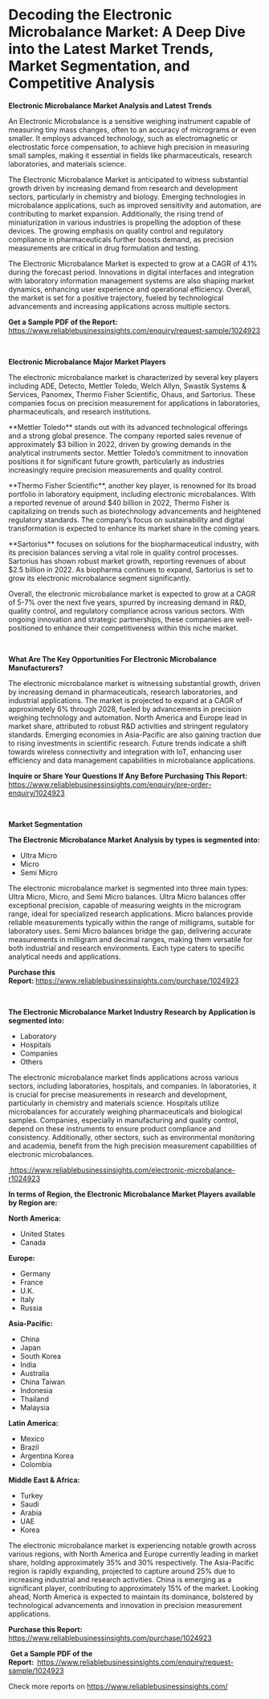 <p><h1>Decoding the Electronic Microbalance Market: A Deep Dive into the Latest Market Trends, Market Segmentation, and Competitive Analysis</h1></p><p><strong>Electronic Microbalance Market Analysis and Latest Trends</strong></p>
<p><p>An Electronic Microbalance is a sensitive weighing instrument capable of measuring tiny mass changes, often to an accuracy of micrograms or even smaller. It employs advanced technology, such as electromagnetic or electrostatic force compensation, to achieve high precision in measuring small samples, making it essential in fields like pharmaceuticals, research laboratories, and materials science.</p><p>The Electronic Microbalance Market is anticipated to witness substantial growth driven by increasing demand from research and development sectors, particularly in chemistry and biology. Emerging technologies in microbalance applications, such as improved sensitivity and automation, are contributing to market expansion. Additionally, the rising trend of miniaturization in various industries is propelling the adoption of these devices. The growing emphasis on quality control and regulatory compliance in pharmaceuticals further boosts demand, as precision measurements are critical in drug formulation and testing.</p><p>The Electronic Microbalance Market is expected to grow at a CAGR of 4.1% during the forecast period. Innovations in digital interfaces and integration with laboratory information management systems are also shaping market dynamics, enhancing user experience and operational efficiency. Overall, the market is set for a positive trajectory, fueled by technological advancements and increasing applications across multiple sectors.</p></p>
<p><strong>Get a Sample PDF of the Report:&nbsp;</strong> <a href="https://www.reliablebusinessinsights.com/enquiry/request-sample/1024923?utm_campaign=2524&utm_medium=2&utm_source=Github&utm_content=ia&utm_term=05032025&utm_id=electronic-microbalance">https://www.reliablebusinessinsights.com/enquiry/request-sample/1024923</a></p>
<p>&nbsp;</p>
<p><strong>Electronic Microbalance Major Market Players</strong></p>
<p><p>The electronic microbalance market is characterized by several key players including ADE, Detecto, Mettler Toledo, Welch Allyn, Swastik Systems & Services, Panomex, Thermo Fisher Scientific, Ohaus, and Sartorius. These companies focus on precision measurement for applications in laboratories, pharmaceuticals, and research institutions.</p><p>**Mettler Toledo** stands out with its advanced technological offerings and a strong global presence. The company reported sales revenue of approximately $3 billion in 2022, driven by growing demands in the analytical instruments sector. Mettler Toledo’s commitment to innovation positions it for significant future growth, particularly as industries increasingly require precision measurements and quality control.</p><p>**Thermo Fisher Scientific**, another key player, is renowned for its broad portfolio in laboratory equipment, including electronic microbalances. With a reported revenue of around $40 billion in 2022, Thermo Fisher is capitalizing on trends such as biotechnology advancements and heightened regulatory standards. The company’s focus on sustainability and digital transformation is expected to enhance its market share in the coming years.</p><p>**Sartorius** focuses on solutions for the biopharmaceutical industry, with its precision balances serving a vital role in quality control processes. Sartorius has shown robust market growth, reporting revenues of about $2.5 billion in 2022. As biopharma continues to expand, Sartorius is set to grow its electronic microbalance segment significantly.</p><p>Overall, the electronic microbalance market is expected to grow at a CAGR of 5-7% over the next five years, spurred by increasing demand in R&D, quality control, and regulatory compliance across various sectors. With ongoing innovation and strategic partnerships, these companies are well-positioned to enhance their competitiveness within this niche market.</p></p>
<p>&nbsp;</p>
<p><strong>What Are The Key Opportunities For Electronic Microbalance Manufacturers?</strong></p>
<p><p>The electronic microbalance market is witnessing substantial growth, driven by increasing demand in pharmaceuticals, research laboratories, and industrial applications. The market is projected to expand at a CAGR of approximately 6% through 2028, fueled by advancements in precision weighing technology and automation. North America and Europe lead in market share, attributed to robust R&D activities and stringent regulatory standards. Emerging economies in Asia-Pacific are also gaining traction due to rising investments in scientific research. Future trends indicate a shift towards wireless connectivity and integration with IoT, enhancing user efficiency and data management capabilities in microbalance applications.</p></p>
<p><strong>Inquire or Share Your Questions If Any Before Purchasing This Report:</strong> <a href="https://www.reliablebusinessinsights.com/enquiry/pre-order-enquiry/1024923?utm_campaign=2524&utm_medium=2&utm_source=Github&utm_content=ia&utm_term=05032025&utm_id=electronic-microbalance">https://www.reliablebusinessinsights.com/enquiry/pre-order-enquiry/1024923</a></p>
<p>&nbsp;</p>
<p><strong>Market Segmentation</strong></p>
<p><strong>The Electronic Microbalance Market Analysis by types is segmented into:</strong></p>
<p><ul><li>Ultra Micro</li><li>Micro</li><li>Semi Micro</li></ul></p>
<p><p>The electronic microbalance market is segmented into three main types: Ultra Micro, Micro, and Semi Micro balances. Ultra Micro balances offer exceptional precision, capable of measuring weights in the microgram range, ideal for specialized research applications. Micro balances provide reliable measurements typically within the range of milligrams, suitable for laboratory uses. Semi Micro balances bridge the gap, delivering accurate measurements in milligram and decimal ranges, making them versatile for both industrial and research environments. Each type caters to specific analytical needs and applications.</p></p>
<p><strong>Purchase this Report:&nbsp;</strong><a href="https://www.reliablebusinessinsights.com/purchase/1024923?utm_campaign=2524&utm_medium=2&utm_source=Github&utm_content=ia&utm_term=05032025&utm_id=electronic-microbalance">https://www.reliablebusinessinsights.com/purchase/1024923</a></p>
<p>&nbsp;</p>
<p><strong>The Electronic Microbalance Market Industry Research by Application is segmented into:</strong></p>
<p><ul><li>Laboratory</li><li>Hospitals</li><li>Companies</li><li>Others</li></ul></p>
<p><p>The electronic microbalance market finds applications across various sectors, including laboratories, hospitals, and companies. In laboratories, it is crucial for precise measurements in research and development, particularly in chemistry and materials science. Hospitals utilize microbalances for accurately weighing pharmaceuticals and biological samples. Companies, especially in manufacturing and quality control, depend on these instruments to ensure product compliance and consistency. Additionally, other sectors, such as environmental monitoring and academia, benefit from the high precision measurement capabilities of electronic microbalances.</p></p>
<p><a href="https://www.reliablebusinessinsights.com/electronic-microbalance-r1024923?utm_campaign=2524&utm_medium=2&utm_source=Github&utm_content=ia&utm_term=05032025&utm_id=electronic-microbalance">&nbsp;https://www.reliablebusinessinsights.com/electronic-microbalance-r1024923</a></p>
<p><strong>In terms of Region, the Electronic Microbalance Market Players available by Region are:</strong></p>
<p>
    <p> <strong> North America: </strong>
        <ul>
            <li>United States</li>
            <li>Canada</li>
        </ul>
        </p> 
    <p> <strong> Europe: </strong>
        <ul>
            <li>Germany</li>
            <li>France</li>
            <li>U.K.</li>
            <li>Italy</li>
            <li>Russia</li>
        </ul>
        </p> 
    <p> <strong> Asia-Pacific: </strong>
        <ul>
            <li>China</li>
            <li>Japan</li>
            <li>South Korea</li>
            <li>India</li>
            <li>Australia</li>
            <li>China Taiwan</li>
            <li>Indonesia</li>
            <li>Thailand</li>
            <li>Malaysia</li>
        </ul>
        </p> 
    <p> <strong> Latin America: </strong>
        <ul>
            <li>Mexico</li>
            <li>Brazil</li>
            <li>Argentina Korea</li>
            <li>Colombia</li>
        </ul>
        </p> 
    <p> <strong> Middle East & Africa: </strong>
        <ul>
            <li>Turkey</li>
            <li>Saudi</li>
            <li>Arabia</li>
            <li>UAE</li>
            <li>Korea</li>
        </ul>
    </p>
    </p>
<p><p>The electronic microbalance market is experiencing notable growth across various regions, with North America and Europe currently leading in market share, holding approximately 35% and 30% respectively. The Asia-Pacific region is rapidly expanding, projected to capture around 25% due to increasing industrial and research activities. China is emerging as a significant player, contributing to approximately 15% of the market. Looking ahead, North America is expected to maintain its dominance, bolstered by technological advancements and innovation in precision measurement applications.</p></p>
<p><strong>Purchase this Report: </strong><a href="https://www.reliablebusinessinsights.com/purchase/1024923?utm_campaign=2524&utm_medium=2&utm_source=Github&utm_content=ia&utm_term=05032025&utm_id=electronic-microbalance">https://www.reliablebusinessinsights.com/purchase/1024923</a></p>
<p>&nbsp;<strong>Get a Sample PDF of the Report:&nbsp;&nbsp;</strong><a href="https://www.reliablebusinessinsights.com/enquiry/request-sample/1024923?utm_campaign=2524&utm_medium=2&utm_source=Github&utm_content=ia&utm_term=05032025&utm_id=electronic-microbalance">https://www.reliablebusinessinsights.com/enquiry/request-sample/1024923</a></p>
<p><strong></strong></p>
<p>Check more reports on <a href="https://www.reliablebusinessinsights.com/?utm_campaign=2524&utm_medium=2&utm_source=Github&utm_content=ia&utm_term=05032025&utm_id=electronic-microbalance">https://www.reliablebusinessinsights.com/</a></p>